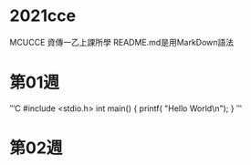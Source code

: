 # 2021cce
MCUCCE 資傳一乙上課所學
README.md是用MarkDown語法

# 第01週
‵‵‵C
#include <stdio.h>
int main()
{
    printf( "Hello World\n");
}
‵‵‵
# 第02週
